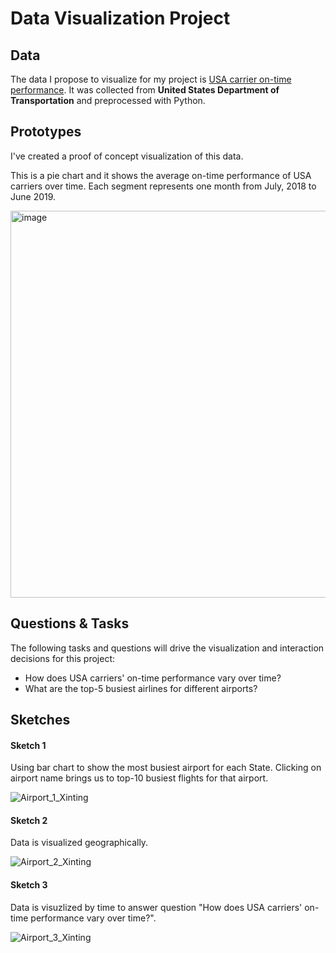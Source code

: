 # Data Visualization Project



## Data

The data I propose to visualize for my project is [USA carrier on-time performance](https://gist.github.com/Echo226/d58e972330148cb6e55c8d4ab2496215). It was collected from **United States Department of Transportation** and preprocessed with Python.



## Prototypes

I've created a proof of concept visualization of this data.

This is a pie chart and it shows the average on-time performance of USA carriers over time. Each segment represents one month from July, 2018 to June 2019.

[<img width="619" alt="image" src="https://user-images.githubusercontent.com/44983835/65618620-9897a000-df8c-11e9-93b6-3f921e418bfa.png">](https://beta.vizhub.com/Echo226/0b7e187293e841119c7ff62c52fa4f9d?edit=files&file=index.html)



## Questions & Tasks

The following tasks and questions will drive the visualization and interaction decisions for this project:

- How does USA carriers' on-time performance vary over time?
- What are the top-5 busiest airlines for different airports?



## Sketches

#### Sketch 1

Using bar chart to show the most busiest airport for each State. Clicking on airport name brings us to top-10  busiest flights for that airport.

![Airport_1_Xinting](https://user-images.githubusercontent.com/44983835/65616911-d34c0900-df89-11e9-8efa-417342351361.jpg)



#### Sketch 2

Data is visualized geographically.

![Airport_2_Xinting](https://user-images.githubusercontent.com/44983835/65616637-60db2900-df89-11e9-85e9-3c7ecedc63ff.jpg)



#### Sketch 3

Data is visuzlized by time to answer question "How does USA carriers' on-time performance vary over time?".

![Airport_3_Xinting](https://user-images.githubusercontent.com/44983835/65616743-8ff19a80-df89-11e9-9c7e-eca3842ab798.jpg)




